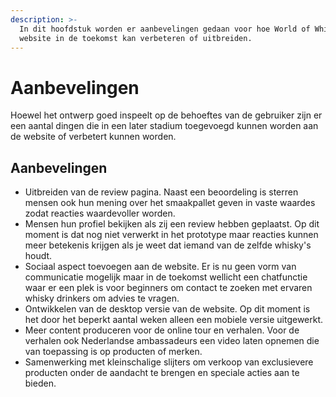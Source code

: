 ```yaml
---
description: >-
  In dit hoofdstuk worden er aanbevelingen gedaan voor hoe World of Whisky de
  website in de toekomst kan verbeteren of uitbreiden.
---
```


# Aanbevelingen

Hoewel het ontwerp goed inspeelt op de behoeftes van de gebruiker zijn er een aantal dingen die in een later stadium toegevoegd kunnen worden aan de website of verbetert kunnen worden. 

## Aanbevelingen

* Uitbreiden van de review pagina. Naast een beoordeling is sterren mensen ook hun mening over het smaakpallet geven in vaste waardes zodat reacties waardevoller worden. 
* Mensen hun profiel bekijken als zij een review hebben geplaatst. Op dit moment is dat nog niet verwerkt in het prototype maar reacties kunnen meer betekenis krijgen als je weet dat iemand van de zelfde whisky's houdt. 
* Sociaal aspect toevoegen aan de website. Er is nu geen vorm van communicatie mogelijk maar in de toekomst wellicht een chatfunctie waar er een plek is voor beginners om contact te zoeken met ervaren whisky drinkers om advies te vragen. 
* Ontwikkelen van de desktop versie van de website. Op dit moment is het door het beperkt aantal weken alleen een mobiele versie uitgewerkt. 
* Meer content produceren voor de online tour en verhalen. Voor de verhalen ook Nederlandse ambassadeurs een video laten opnemen die van toepassing is op producten of merken. 
* Samenwerking met kleinschalige slijters om verkoop van exclusievere producten onder de aandacht te brengen en speciale acties aan te bieden. 

